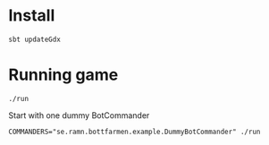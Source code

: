 Install
============

    sbt updateGdx


Running game
============

    ./run

Start with one dummy BotCommander

    COMMANDERS="se.ramn.bottfarmen.example.DummyBotCommander" ./run
